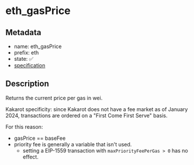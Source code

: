 # eth_gasPrice

## Metadata

- name: eth_gasPrice
- prefix: eth
- state: ✅
- [specification](https://github.com/ethereum/execution-apis/blob/6709c2a795b707202e93c4f2867fa0bf2640a84f/src/eth/fee_market.yaml#L1)

## Description

Returns the current price per gas in wei.

Kakarot specificity: since Kakarot does not have a fee market as of January 2024,
transactions are ordered on a "First Come First Serve" basis.

For this reason:

- gasPrice == baseFee
- priority fee is generally a variable that isn't used.
  - setting a EIP-1559 transaction with `maxPriorityFeePerGas > 0` has no
    effect.
